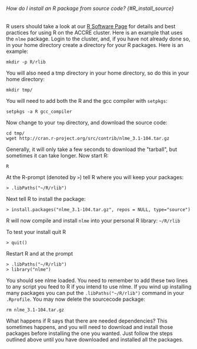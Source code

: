 ###### How do I install an R package from source code? {#R_install_source}

R users should take a look at our 
[R Software Page](http://www.accre.vanderbilt.edu/?page_id=2760) 
for details and
best practices for using R on the ACCRE cluster. Here is an example that
uses the `nlme` package. Login to the cluster, and, if you have not
already done so, in your home directory create a directory for your R
packages. Here is an example: 

```{.outline}
mkdir -p R/rlib 
```

You will also need a tmp
directory in your home directory, so do this in your home directory:

```{.outline}
mkdir tmp/ 
```

You will need to add both the R and the gcc compiler with
`setpkgs`: 

```{.outline}
setpkgs -a R gcc_compiler 
```

Now change to your `tmp` directory,
and download the source code: 

```{.outline}
cd tmp/ 
wget http://cran.r-project.org/src/contrib/nlme_3.1-104.tar.gz 
```

Generally, it
will only take a few seconds to download the "tarball", but sometimes it
can take longer. Now start R: 

```{.outline}
R 
```

At the R-prompt (denoted by `>`) tell R where you
will keep your packages: 

```{.outline}
> .libPaths("~/R/rlib") 
```

Next tell R to
install the package: 

```{.outline}
> install.packages("nlme_3.1-104.tar.gz", repos = NULL, type="source") 
```

R will now compile and install `nlme` into your
personal R library: `~/R/rlib` 

To test your install quit R 

```{.outline}
> quit()
```

Restart R and at the prompt 

```{.outline}
> .libPaths("~/R/rlib") 
> library("nlme") 
```

You should see nlme loaded. You need to remember to add
these two lines to any script you feed to R if you intend to use nlme.
If you wind up installing many packages you can put the
`.libPaths("~/R/rlib")` command in your `.Rprofile`. You may now delete the
sourcecode package: 

```{.outline}
rm nlme_3.1-104.tar.gz 
```

What happens if R says that
there are needed dependencies? This sometimes happens, and you will need
to download and install those packages before installing the one you
wanted. Just follow the steps outlined above until you have downloaded
and installed all the packages.

